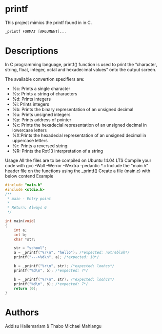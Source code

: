 # printf
This project mimics the printf found in in C.

`_printf FORMAT [ARGUMENT]...`
# Descriptions
In C programming language, printf() function is used to print the “character, string, float, integer, octal and hexadecimal values” onto the output screen.

The available convertion specifiers are:

- %c: Prints a single character
- %s: Prints a string of characters
- %d: Prints integers
- %i: Prints integers
- %b: Prints the binary representation of an unsigned decimal
- %u: Prints unsigned integers
- %p: Prints address of pointer
- %x: Prints the hexadecial representation of an unsigned decimal in lowercase letters
- %X:Prints the hexadecial representation of an unsigned decimal in uppercase letters
- %r: Prints a reversed string
- %R: Prints the Rot13 interpretation of a string

Usage
All the files are to be compiled on Ubuntu 14.04 LTS
Compile your code with gcc -Wall -Werror -Wextra -pedantic *.c
Include the "main.h" header file on the functions using the _printf()
Create a file (main.c) with below contend
Example
```c
#include "main.h"
#include <stdio.h>
/**
 * main - Entry point
 *
 * Return: Always 0
 */

int main(void)
{
	int a;
	int b;
	char *str;

	str = "school";
	a = _printf("%r\n", "hello"); /*expected: notrebloh*/
	printf("--->%d\n", a); /*expected: 10*/

	b = _printf("%r\n", str); /*expected: loohcs*/
	printf("%d\n", b); /*expected: 7*/

	b = _printf("%r\n", str); /*expected: loohcs*/
	printf("%d\n", b); /*expected: 7*/
	return (0);
}
```

# Authors
Addisu Hailemariam & Thabo Michael Mahlangu